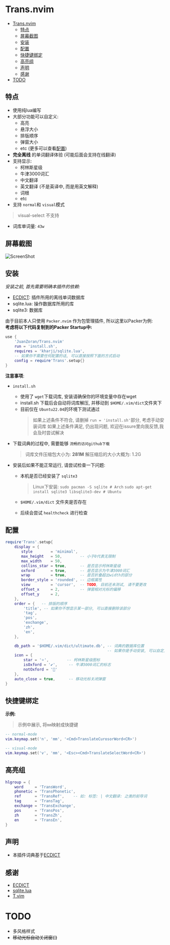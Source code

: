 # Trans.nvim
- [Trans.nvim](#transnvim)
  - [特点](#特点)
  - [屏幕截图](#屏幕截图)
  - [安装](#安装)
  - [配置](#配置)
  - [快捷键绑定](#快捷键绑定)
  - [高亮组](#高亮组)
  - [声明](#声明)
  - [感谢](#感谢)
- [TODO](#todo)

## 特点
- 使用纯lua编写
- 大部分功能可以自定义:
  - 高亮
  - 悬浮大小
  - 排版顺序
  - 弹窗大小
  - etc (更多可以查看[配置](#配置))
- **完全离线** 的单词翻译体验 (可能后面会支持在线翻译)
- 支持显示:
  - 柯林斯星级
  - 牛津3000词汇
  - 中文翻译
  - 英文翻译  (不是英译中, 而是用英文解释)
  - 词根
  - etc
- 支持 `normal`和 `visual`模式
> visual-select 不支持
  
- 词库单词量: `43w`
  
## 屏幕截图
![ScreenShot](./screenshot.gif)


## 安装
*安装之前, 首先需要明确本插件的依赖:*
- [ECDICT](https://github.com/skywind3000/ECDICT): 插件所用的离线单词数据库
- sqlite.lua: 操作数据库所用的库
- sqlite3: 数据库

由于目前本人只使用 `Packer.nvim` 作为包管理插件, 所以这里以Packer为例:  
**考虑将以下代码复制到的Packer Startup中:**
```lua
use {
    'JuanZoran/Trans.nvim'
    run = 'install.sh',
    requires = 'kharji/sqlite.lua',
    -- 如果你不需要任何配置的话, 可以直接按照下面的方式启动
    config = require'Trans'.setup{}
}
```
**注意事项**:
- `install.sh`
  - 使用了 `wget`下载词库, 安装请确保你的环境变量中存在wget
  - install.sh 下载后会自动将词库解压, 并移动到 `$HOME/.vim/dict`文件夹下
  - 目前仅在 `Ubuntu22.04`的环境下测试通过
    > 如果上述条件不符合, 请删掉 `run = 'install.sh'`部分, 考虑手动安装词库
    > 如果上述条件满足, 仍出现问题, 欢迎在issure里向我反馈,我会及时尝试解决

- 下载词典的过程中, 需要能够 `流畅的访问github下载`
    > 词库文件压缩包大小为: **281M**
    > 解压缩后的大小大概为: 1.2G

- 安装后如果不能正常运行, 请尝试检查一下问题:
  - 本机是否已经安装了 `sqlite3`
    > Linux下安装:
    > `sudo pacman -S sqlite # Arch`
    > `sudo apt-get install sqlite3 libsqlite3-dev # Ubuntu`
    
  - `$HOME/.vim/dict` 文件夹是否存在
  - 后续会尝试 `healthcheck` 进行检查


## 配置
```lua
require'Trans'.setup{
    display = {
       style        = 'minimal',
       max_height   = 50,        -- 小于0代表无限制
       max_width    = 50,
       collins_star = true,      -- 是否显示柯林斯星级
       oxford       = true,      -- 是否显示为牛津3000词汇
       wrap         = true,      -- 是否折叠超出width的部分
       border_style = 'rounded', -- 边框属性
       view         = 'cursor',  -- TODO, 目前还未测试, 请不要更改
       offset_x     = 2,         -- 弹窗相对光标的偏移
       offset_y     = 2,
    },
    order = {   -- 排版的顺序
        'title', -- 如果你不想显示某一部分, 可以直接删除该部分
        'tag',
        'pos',
        'exchange',
        'zh',
        'en',
    },

    db_path = '$HOME/.vim/dict/ultimate.db', -- 词典的数据库位置
                                             -- 如果你是手动安装, 可以自定义
    icon = {
        star = '⭐',        -- 柯林斯星级图标
        isOxford = '✔',     -- 牛津3000词汇的标志
        notOxford = ''
    },
    auto_close = true,      -- 移动光标关闭弹窗
}
```

## 快捷键绑定
**示例:**
> 示例中展示, 将`mm`映射成快捷键
```lua
-- normal-mode
vim.keymap.set('n', 'mm', '<Cmd>TranslateCurosorWord<CR>')

-- visual-mode
vim.keymap.set('v', 'mm', '<Esc><Cmd>TranslateSelectWord<CR>')

```

## 高亮组
```lua
hlgroup = {
    word     = 'TransWord',
    phonetic = 'TransPhonetic',
    ref      = 'TransRef',    -- 如: 标签: | 中文翻译: 之类的前导词
    tag      = 'TransTag',
    exchange = 'TransExchange',
    pos      = 'TransPos',
    zh       = 'TransZh',
    en       = 'TransEn',
}

```
## 声明
- 本插件词典基于[ECDICT](https://github.com/skywind3000/ECDICT)

## 感谢
- [ECDICT](https://github.com/skywind3000/ECDICT)
- [sqlite.lua](https://github.com/kharji/sqlite.lua)
- [T.vim](https://github.com/sicong-li/T.vim)

# TODO
- 多风格样式
- ~~移动光标自动关闭窗口~~
